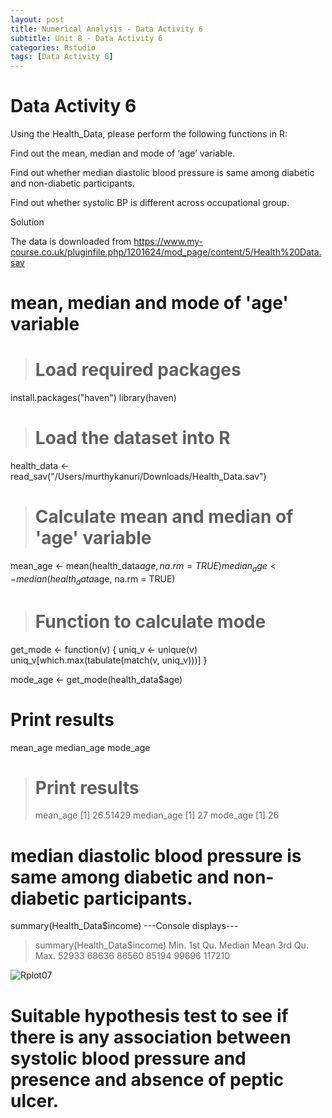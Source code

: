 ```yaml
---
layout: post
title: Numerical Analysis - Data Activity 6
subtitle: Unit 8 - Data Activity 6
categories: Rstudio
tags: [Data Activity 6]
---
```

# Data Activity 6

Using the Health_Data, please perform the following functions in R:

Find out the mean, median and mode of ‘age’ variable.

Find out whether median diastolic blood pressure is same among diabetic and non-diabetic participants.

Find out whether systolic BP is different across occupational group.

Solution

The data is downloaded from https://www.my-course.co.uk/pluginfile.php/1201624/mod_page/content/5/Health%20Data.sav

# mean, median and mode of 'age' variable

> # Load required packages
install.packages("haven")
library(haven)

> # Load the dataset into R
health_data <- read_sav("/Users/murthykanuri/Downloads/Health_Data.sav")

> # Calculate mean and median of 'age' variable
mean_age <- mean(health_data$age, na.rm = TRUE)
median_age <- median(health_data$age, na.rm = TRUE)

> # Function to calculate mode
get_mode <- function(v) {
  uniq_v <- unique(v)
  uniq_v[which.max(tabulate(match(v, uniq_v)))]
}

mode_age <- get_mode(health_data$age)

# Print results
mean_age
median_age
mode_age

> # Print results
> mean_age
[1] 26.51429
> median_age
[1] 27
> mode_age
[1] 26

# median diastolic blood pressure is same among diabetic and non-diabetic participants.

summary(Health_Data$income)
---Console displays---
> summary(Health_Data$income)
   Min. 1st Qu.  Median    Mean 3rd Qu.    Max. 
  52933   68636   86560   85194   99696  117210

![Rplot07](https://github.com/user-attachments/assets/e1c997d1-1b69-4c1e-97e0-08906f7e7ff4)


# Suitable hypothesis test to see if there is any association between systolic blood pressure and presence and absence of peptic ulcer.



